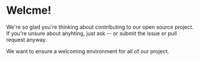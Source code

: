 # Welcme!
We're so glad you're thinking about contributing to our open source project.
If you're unsure about anyhting, just ask -- or submit the issue or pull request anyway.

We want to ensure a welcoming environment for all of our project.
